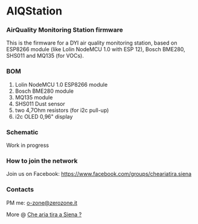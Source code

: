 # AIQStation
### AirQuality Monitoring Station firmware

This is the firmware for a DYI air quality monitoring station, based on ESP8266 module (like Lolin NodeMCU 1.0 with ESP 12), Bosch BME280, SHS011 and MQ135 (for VOCs).

### BOM 

1. Lolin NodeMCU 1.0 ESP8266 module
2. Bosch BME280 module
3. MQ135 module
4. SHS011 Dust sensor
5. two 4,7Ohm resistors (for i2c pull-up)
6. i2c OLED 0,96" display

### Schematic

Work in progress

### How to join the network

Join us on Facebook: https://www.facebook.com/groups/cheariatira.siena

### Contacts

PM me: o-zone@zerozone.it

More @ [Che aria tira a Siena ?](http://airquality.zerozone.it)